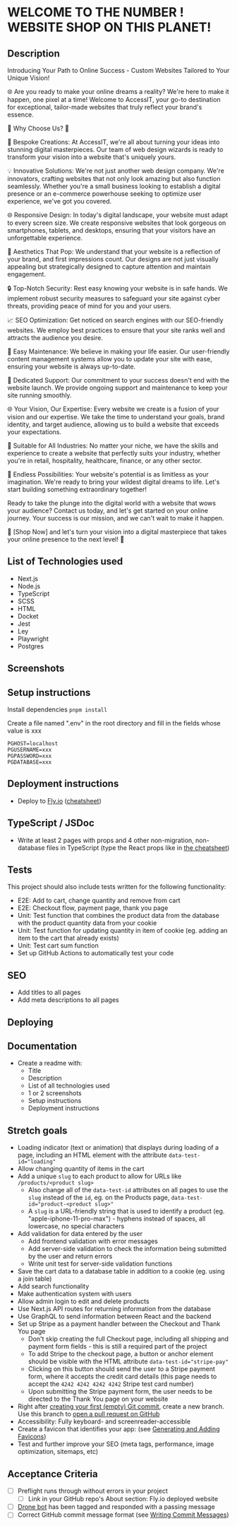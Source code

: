 # WELCOME TO THE NUMBER ! WEBSITE SHOP ON THIS PLANET!

## Description

Introducing Your Path to Online Success - Custom Websites Tailored to Your Unique Vision!

🌐 Are you ready to make your online dreams a reality? We're here to make it happen, one pixel at a time! Welcome to AccessIT, your go-to destination for exceptional, tailor-made websites that truly reflect your brand's essence.

🚀 Why Choose Us? 🚀

🌟 Bespoke Creations: At AccessIT, we're all about turning your ideas into stunning digital masterpieces. Our team of web design wizards is ready to transform your vision into a website that's uniquely yours.

💡 Innovative Solutions: We're not just another web design company. We're innovators, crafting websites that not only look amazing but also function seamlessly. Whether you're a small business looking to establish a digital presence or an e-commerce powerhouse seeking to optimize user experience, we've got you covered.

🌐 Responsive Design: In today's digital landscape, your website must adapt to every screen size. We create responsive websites that look gorgeous on smartphones, tablets, and desktops, ensuring that your visitors have an unforgettable experience.

🎨 Aesthetics That Pop: We understand that your website is a reflection of your brand, and first impressions count. Our designs are not just visually appealing but strategically designed to capture attention and maintain engagement.

🔒 Top-Notch Security: Rest easy knowing your website is in safe hands. We implement robust security measures to safeguard your site against cyber threats, providing peace of mind for you and your users.

📈 SEO Optimization: Get noticed on search engines with our SEO-friendly websites. We employ best practices to ensure that your site ranks well and attracts the audience you desire.

🔧 Easy Maintenance: We believe in making your life easier. Our user-friendly content management systems allow you to update your site with ease, ensuring your website is always up-to-date.

💪 Dedicated Support: Our commitment to your success doesn't end with the website launch. We provide ongoing support and maintenance to keep your site running smoothly.

🌐 Your Vision, Our Expertise: Every website we create is a fusion of your vision and our expertise. We take the time to understand your goals, brand identity, and target audience, allowing us to build a website that exceeds your expectations.

💼 Suitable for All Industries: No matter your niche, we have the skills and experience to create a website that perfectly suits your industry, whether you're in retail, hospitality, healthcare, finance, or any other sector.

🌈 Endless Possibilities: Your website's potential is as limitless as your imagination. We're ready to bring your wildest digital dreams to life. Let's start building something extraordinary together!

Ready to take the plunge into the digital world with a website that wows your audience? Contact us today, and let's get started on your online journey. Your success is our mission, and we can't wait to make it happen.

🌟 [Shop Now] and let's turn your vision into a digital masterpiece that takes your online presence to the next level! 🌟

## List of Technologies used

- Next.js
- Node.js
- TypeScript
- SCSS
- HTML
- Docket
- Jest
- Ley
- Playwright
- Postgres

## Screenshots

## Setup instructions

Install dependencies
`pnpm install`

Create a file named ".env" in the root directory and fill in the fields whose value is xxx

```
PGHOST=localhost
PGUSERNAME=xxx
PGPASSWORD=xxx
PGDATABASE=xxx
```

## Deployment instructions

- Deploy to [Fly.io](https://fly.io/) ([cheatsheet](https://learn.upleveled.io/courses/bootcamp-pern/modules/cheatsheet-deployment/#deploying-a-nextjs--postgresql-app-to-flyio))

## TypeScript / JSDoc

- Write at least 2 pages with props and 4 other non-migration, non-database files in TypeScript (type the React props like in [the cheatsheet](https://learn.upleveled.io/courses/bootcamp-pern/modules/cheatsheet-typescript-jsdoc/))

## Tests

This project should also include tests written for the following functionality:

- E2E: Add to cart, change quantity and remove from cart
- E2E: Checkout flow, payment page, thank you page
- Unit: Test function that combines the product data from the database with the product quantity data from your cookie
- Unit: Test function for updating quantity in item of cookie (eg. adding an item to the cart that already exists)
- Unit: Test cart sum function
- Set up GitHub Actions to automatically test your code

## SEO

- Add titles to all pages
- Add meta descriptions to all pages

## Deploying

## Documentation

- Create a readme with:
  - Title
  - Description
  - List of all technologies used
  - 1 or 2 screenshots
  - Setup instructions
  - Deployment instructions

## Stretch goals

- Loading indicator (text or animation) that displays during loading of a page, including an HTML element with the attribute `data-test-id="loading"`
- Allow changing quantity of items in the cart
- Add a unique `slug` to each product to allow for URLs like `/products/<product slug>`
  - Also change all of the `data-test-id` attributes on all pages to use the `slug` instead of the `id`, eg. on the Products page, `data-test-id="product-<product slug>"`
  - A `slug` is a URL-friendly string that is used to identify a product (eg. "apple-iphone-11-pro-max") - hyphens instead of spaces, all lowercase, no special characters
- Add validation for data entered by the user
  - Add frontend validation with error messages
  - Add server-side validation to check the information being submitted by the user and return errors
  - Write unit test for server-side validation functions
- Save the cart data to a database table in addition to a cookie (eg. using a join table)
- Add search functionality
- Make authentication system with users
- Allow admin login to edit and delete products
- Use Next.js API routes for returning information from the database
- Use GraphQL to send information between React and the backend
- Set up Stripe as a payment handler between the Checkout and Thank You page
  - Don't skip creating the full Checkout page, including all shipping and payment form fields - this is still a required part of the project
  - To add Stripe to the checkout page, a button or anchor element should be visible with the HTML attribute `data-test-id="stripe-pay"`
  - Clicking on this button should send the user to a Stripe payment form, where it accepts the credit card details (this page needs to accept the `4242 4242 4242 4242` Stripe test card number)
  - Upon submitting the Stripe payment form, the user needs to be directed to the Thank You page on your website
- Right after [creating your first (empty) Git commit](https://learn.upleveled.io/courses/bootcamp-pern/modules/cheatsheet-command-line/#5-create-and-push-an-initial-commit), create a new branch. Use this branch to [open a pull request on GitHub](https://learn.upleveled.io/courses/bootcamp-pern/modules/cheatsheet-git-github/#opening-pull-requests)
- Accessibility: Fully keyboard- and screenreader-accessible
- Create a favicon that identifies your app: (see [Generating and Adding Favicons](https://learn.upleveled.io/courses/bootcamp-pern/modules/cheatsheet-design-ux/#generating-and-adding-favicons))
- Test and further improve your SEO (meta tags, performance, image optimization, sitemaps, etc)

## Acceptance Criteria

- [ ] Preflight runs through without errors in your project
  - [ ] Link in your GitHub repo's About section: Fly.io deployed website
- [ ] [Drone bot](https://learn.upleveled.io/courses/bootcamp-pern/modules/cheatsheet-tasks/#upleveled-drone) has been tagged and responded with a passing message
- [ ] Correct GitHub commit message format (see [Writing Commit Messages](https://learn.upleveled.io/courses/bootcamp-pern/modules/cheatsheet-git-github/#writing-commit-messages))
